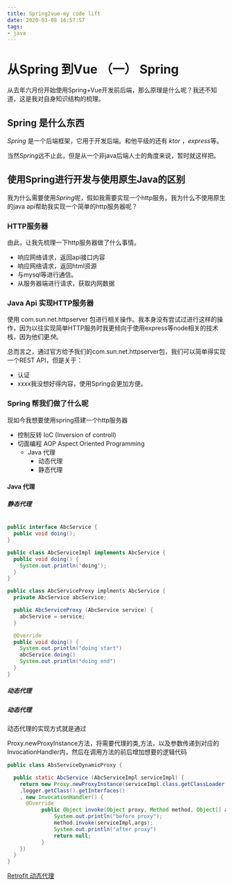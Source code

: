 ```yaml
---
title: Spring2vue-my code lift
date: 2020-03-08 16:57:57
tags:
- java
---
```



# 从Spring 到Vue （一） Spring

从去年六月份开始使用Spring+Vue开发前后端，那么原理是什么呢？我还不知道，这是我对自身知识结构的梳理。

## Spring 是什么东西

*Spring* 是一个后端框架，它用于开发后端。和他平级的还有 *ktor* ，*express*等。

当然*Spring*远不止此，但是从一个非java后端人士的角度来说，暂时就这样把。

## 使用Spring进行开发与使用原生Java的区别

我为什么需要使用*Spring*呢，假如我需要实现一个http服务。我为什么不使用原生的java api帮助我实现一个简单的http服务器呢？

### HTTP服务器

由此，让我先梳理一下http服务器做了什么事情。

- 响应网络请求，返回api接口内容
- 响应网络请求，返回html资源
- 与mysql等进行通信。
- 从服务器端进行请求，获取内网数据

### Java Api 实现HTTP服务器

使用 com.sun.net.httpserver 包进行相关操作。我本身没有尝试过进行这样的操作，因为以往实现简单HTTP服务时我更倾向于使用express等node相关的技术栈，因为他们更*快*。

总而言之，通过官方给予我们的com.sun.net.httpserver包，我们可以简单得实现一个REST API，但是关于：

- 认证
- xxxx我没想好得内容，使用Spring会更加方便。

### Spring 帮我们做了什么呢

现如今我想要使用spring搭建一个http服务器


- 控制反转 IoC (Inversion of controll)
- 切面编程 AOP Aspect Oriented Programming
  - Java 代理
    - 动态代理
    - 静态代理

#### Java 代理

##### 静态代理

``` Java

public interface AbcService {
  public void doing();
}

public class AbcServiceImpl implements AbcService {
  public void doing() {
    System.out.println('doing');
  }
}

public class AbcServiceProxy implments AbcService {
  private AbcService abcService;

  public AbcServiceProxy (AbcService service) {
    abcService = service;
  }

  @Override
  public void doing() {
    System.out.println("doing start")
    abcService.doing()
    System.out.println("doing end")
  }
}
```

##### 动态代理


##### 动态代理

动态代理的实现方式就是通过

Proxy.newProxyInstance方法，将需要代理的类,方法，以及参数传递到对应的 InvocationHandler内，然后在调用方法的前后增加想要的逻辑代码

``` Java
public class AbsServiceDynamicProxy {

  public static AbcService (AbcServiceImpl serviceImpl) {
    return new Proxy.newProxyInstance(serviceImpl.class.getClassLoader()
    ,logger.getClass().getInterfaces()
    , new InvocationHandler() {
      @Override
           public Object invoke(Object proxy, Method method, Object[] args) throws Throwable {
               System.out.println("before proxy");
               method.invoke(serviceImpl,args);
               System.out.println("after proxy")
               return null;
           }
    })
  }
}
```

[Retrofit 动态代理]("/android/retrotif/RetrofitFirst")
